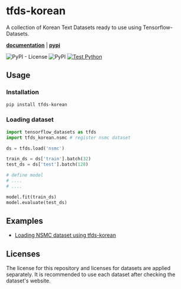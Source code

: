 # tfds-korean

A collection of Korean Text Datasets ready to use using Tensorflow-Datasets.

[**documentation**](https://jeongukjae.github.io/tfds-korean) | [**pypi**](https://pypi.org/project/tfds-korean/)

![PyPI - License](https://img.shields.io/pypi/l/tfds-korean)
![PyPI](https://img.shields.io/pypi/v/tfds-korean)
[![Test Python](https://github.com/jeongukjae/tfds-korean/actions/workflows/test-python.yml/badge.svg)](https://github.com/jeongukjae/tfds-korean/actions/workflows/test-python.yml)

## Usage

### Installation

```sh
pip install tfds-korean
```

### Loading dataset

```python
import tensorflow_datasets as tfds
import tfds_korean.nsmc # register nsmc dataset

ds = tfds.load('nsmc')

train_ds = ds['train'].batch(32)
test_ds = ds['test'].batch(128)

# define model
# ....
# ....

model.fit(train_ds)
model.evaluate(test_ds)
```

## Examples

* [Loading NSMC dataset using tfds-korean](./examples/tfds_print_nsmc_rows.ipynb)

## Licenses

The license for this repository and licenses for datasets are applied separately. It is recommended to use each dataset after checking the dataset's website.
